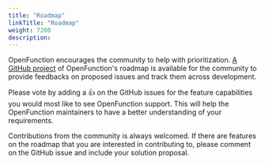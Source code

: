 ```yaml
---
title: "Roadmap"
linkTitle: "Roadmap"
weight: 7200
description:
---
```


OpenFunction encourages the community to help with prioritization. [A GitHub project](https://github.com/orgs/OpenFunction/projects/3/views/1?layout=board) of OpenFunction's roadmap is available for the community to provide feedbacks on proposed issues and track them across development.

Please vote by adding a 👍 on the GitHub issues for the feature capabilities you would most like to see OpenFunction support. This will help the OpenFunction maintainers to have a better understanding of your requirements.

Contributions from the community is always welcomed. If there are features on the roadmap that you are interested in contributing to, please comment on the GitHub issue and include your solution proposal.